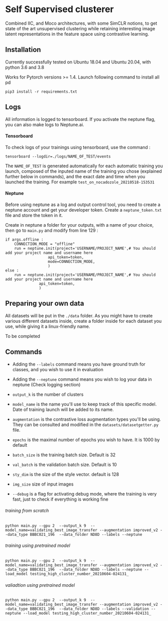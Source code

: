 # Self Supervised clusterer

Combined IIC, and Moco architectures, with some SimCLR notions, to get state of the art unsupervised clustering while retaining interesting image latent representations in the feature space using contrastive learning.

## Installation

Currently successfully tested on Ubuntu 18.04 and Ubuntu 20.04, with python 3.6 and 3.8

Works for Pytorch versions >= 1.4. Launch following command to install all pd

```
pip3 install -r requirements.txt
```


## Logs

All information is logged to tensorboard. If you activate the neptune flag, you can also make logs to Neptune.ai.

#### Tensorboard

To check logs of your trainings using tensorboard, use the command :

```
tensorboard --logdir=./logs/NAME_OF_TEST/events
```

The `NAME_OF_TEST` is generated automatically for each automatic training you launch, composed of the inputed name of the training you chose (explained further below in commands), and the exact date and time when you launched the training. For example  `test_on_nocadozole_20210518-153531`

#### Neptune

Before using neptune as a log and output control tool, you need to create a neptune account and get your developer token. Create a `neptune_token.txt` file and store the token in it.

Create in neptune a folder for your outputs, with a name of your choice, then go to `main.py` and modify from line 129 :

```
if args.offline :
    CONNECTION_MODE = "offline"
    run = neptune.init(project='USERNAME/PROJECT_NAME',# You should add your project name and username here
                   api_token=token,
                   mode=CONNECTION_MODE,
                   )
else :
    run = neptune.init(project='USERNAME/PROJECT_NAME',# You should add your project name and username here
               api_token=token,
               )
```


## Preparing your own data

All datasets will be put in the `./data` folder. As you might have to create various different datasets inside, create a folder inside for each dataset you use, while giving it a linux-friendly name.

To be completed


## Commands

- Adding the `--labels` command means you have ground truth for classes, and you wish to use it in evaluation

- Adding the `--neptune` command means you wish to log your data in neptune (Check logging section)

- `output_k` is the number of clusters

- `model_name` is the name you'll use to keep track of this specific model. Date of training launch will be added to its name.

- `augmentation` is the contrastive loss augmentation types you'll be using. They can be consulted and modified in the `datasets/datasetgetter.py` file.

- `epochs` is the maximal number of epochs you wish to have. It is 1000 by default

- `batch_size` is the training batch size. Default is 32

- `val_batch` is the validation batch size. Default is 10

- `sty_dim` is the size of the style vector. default is 128

- `img_size` size of input images

- `--debug` is a flag for activating debug mode, where the training is very fast, just to check if everything is working fine



###### training from scratch

```
python main.py --gpu 2  --output_k 9  --model_name=validating_best_image_transfer --augmentation improved_v2 --data_type BBBC021_196  --data_folder ND8D --labels --neptune
```

###### training using pretrained model

```
python main.py --gpu 2  --output_k 9  --model_name=validating_best_image_transfer --augmentation improved_v2 --data_type BBBC021_196  --data_folder ND8D --labels --neptune --load_model testing_high_cluster_number_20210604-024131_
```

###### valiadtion using pretrained model

```
python main.py --gpu 2  --output_k 9  --model_name=validating_best_image_transfer --augmentation improved_v2 --data_type BBBC021_196  --data_folder ND8D --labels --validation --neptune --load_model testing_high_cluster_number_20210604-024131_
```
